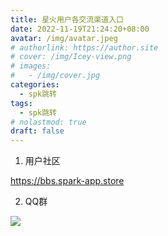 ```yaml
---
title: 星火用户各交流渠道入口
date: 2022-11-19T21:24:20+08:00
avatar: /img/avatar.jpeg
# authorlink: https://author.site
# cover: /img/Icey-view.png
# images:
#   - /img/cover.jpg
categories:
  - spk跳转
tags:
  - spk跳转
# nolastmod: true
draft: false
---
```




<!--more-->
1. 用户社区

https://bbs.spark-app.store

2. QQ群



![](/img/qrcode.png)


